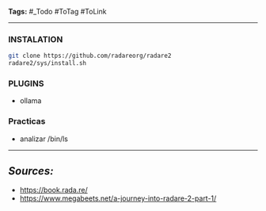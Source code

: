 **Tags:** #_Todo
#ToTag #ToLink

---

### INSTALATION

```bash
git clone https://github.com/radareorg/radare2
radare2/sys/install.sh
```

### PLUGINS

- ollama

### Practicas

- analizar /bin/ls

---

## **_Sources:_**

- https://book.rada.re/
- https://www.megabeets.net/a-journey-into-radare-2-part-1/

